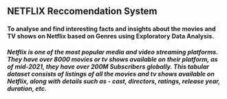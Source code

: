 ## NETFLIX Reccomendation System
#### To analyse and find interesting facts and insights about the movies and TV shows on Netflix based on Genres using Exploratory Data Analysis.


#####  Netflix is one of the most popular media and video streaming platforms. They have over 8000 movies or tv shows available on their platform, as of mid-2021, they have over 200M Subscribers globally. This tabular dataset consists of listings of all the movies and tv shows available on Netflix, along with details such as - cast, directors, ratings, release year, duration, etc.
